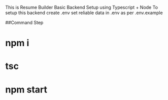 This is Resume Builder Basic Backend Setup using Typescript + Node
To setup this backend create .env set reliable data in .env as per .env.example

##Command Step

# npm i

# tsc

# npm start
